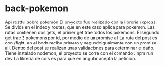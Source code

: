 # back-pokemon
Api restful sobre pokemón
El proyecto fue realizado con la libreria express.
Se divide en el index y routes, que en este caso aplica para pokemon.
Las rutas contienen dos gets, el primer get trae todos los pokemons. El segundo get trae 2 pokemons por id, por medio de un promise all
La ruta del post es con /fight, en el body recibe primero y segundoigualmente con un promise all. Dentro del post se realizan unas validaciones para determinar el daño.
Tiene instalado nodemon, el proyecto se corre con el comando : npm run dev
La libreria de cors es para que en angular acepta la petición.
